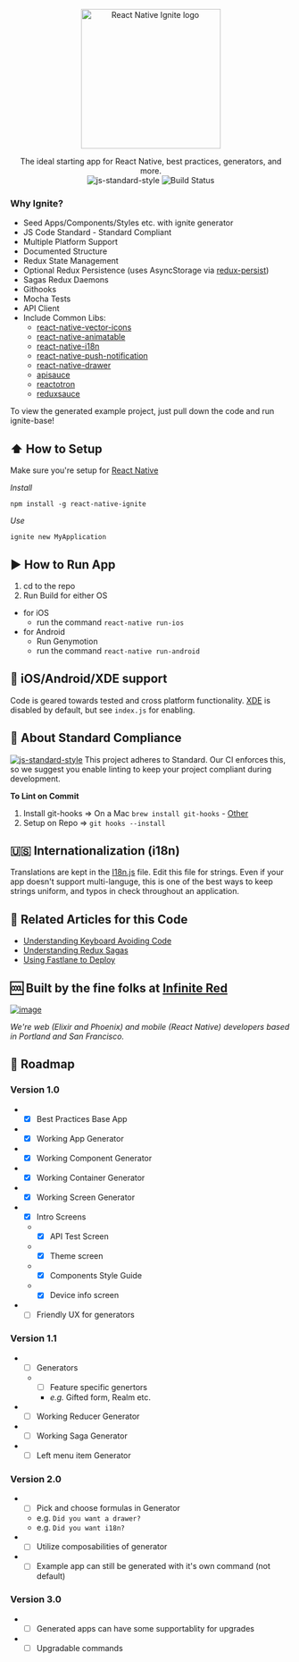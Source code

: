 <p align="center">
  <img src="http://ir_public.s3.amazonaws.com/projects/ignite/react-native-ignite-logo_500w.png" alt="React Native Ignite logo" width="250px">
</p>

<p align="center">
  The ideal starting app for React Native, best practices, generators, and more.
  <br/>
  <img src=https://img.shields.io/badge/code%20style-standard-brightgreen.svg?style=flat alt='js-standard-style'/>
  <img src=https://semaphoreci.com/api/v1/ir/ignite/branches/master/shields_badge.svg alt='Build Status'/>
</p>

### Why Ignite?
* Seed Apps/Components/Styles etc. with ignite generator
* JS Code Standard - Standard Compliant
* Multiple Platform Support
* Documented Structure
* Redux State Management
* Optional Redux Persistence (uses AsyncStorage via [redux-persist](https://github.com/rt2zz/redux-persist))
* Sagas Redux Daemons
* Githooks
* Mocha Tests
* API Client
* Include Common Libs:
  * [react-native-vector-icons](https://github.com/oblador/react-native-vector-icons)
  * [react-native-animatable](https://github.com/oblador/react-native-animatable)
  * [react-native-i18n](https://github.com/AlexanderZaytsev/react-native-i18n)
  * [react-native-push-notification](https://github.com/zo0r/react-native-push-notification)
  * [react-native-drawer](https://github.com/root-two/react-native-drawer)
  * [apisauce](https://github.com/skellock/apisauce)
  * [reactotron](https://github.com/skellock/reactotron)
  * [reduxsauce](https://github.com/skellock/reduxsauce)

To view the generated example project, just pull down the code and run ignite-base!

## :arrow_up: How to Setup

Make sure you're setup for [React Native](https://facebook.github.io/react-native/docs/getting-started.html#content)

*Install*

`npm install -g react-native-ignite`

*Use*

`ignite new MyApplication`

## :arrow_forward: How to Run App

1. cd to the repo
2. Run Build for either OS
  * for iOS
    * run the command `react-native run-ios`
  * for Android
    * Run Genymotion
    * run the command `react-native run-android`

## :iphone: iOS/Android/XDE support
Code is geared towards tested and cross platform functionality. [XDE](https://exponentjs.com/) is disabled by default, but see `index.js` for enabling.

## :no_entry_sign: About Standard Compliance

[![js-standard-style](https://cdn.rawgit.com/feross/standard/master/badge.svg)](https://github.com/feross/standard)
This project adheres to Standard.  Our CI enforces this, so we suggest you enable linting to keep your project compliant during development.

**To Lint on Commit**

1. Install git-hooks => On a Mac `brew install git-hooks` - [Other](https://github.com/icefox/git-hooks/)
2. Setup on Repo => `git hooks --install`

## :us: Internationalization (i18n)
Translations are kept in the [I18n.js](https://github.com/infinitered/react_native_base/blob/master/App/I18n/I18n.js) file.  Edit this file for strings.  Even if your app doesn't support multi-languge, this is one of the best ways to keep strings uniform, and typos in check throughout an application.

## :open_file_folder: Related Articles for this Code
* [Understanding Keyboard Avoiding Code](https://shift.infinite.red/avoiding-the-keyboard-in-react-native-56d05b9a1e81#.s4bzjlc7l)
* [Understanding Redux Sagas](https://shift.infinite.red/using-redux-saga-to-simplify-your-growing-react-native-codebase-2b8036f650de#.2o2rmz888)
* [Using Fastlane to Deploy](https://shift.infinite.red/simple-react-native-ios-releases-4c28bb53a97b#.bjifers3r)

## :cool: Built by the fine folks at [Infinite Red](http://infinite.red)

[![image](http://infinite.red/images/ir-logo.svg)](http://infinite.red)

_We're web (Elixir and Phoenix) and mobile (React Native) developers based in Portland and San Francisco._

##  :red_car: Roadmap
### Version 1.0
* - [x] Best Practices Base App
* - [x] Working App Generator
* - [x] Working Component Generator
* - [x] Working Container Generator
* - [x] Working Screen Generator
* - [x] Intro Screens
  * - [x] API Test Screen
  * - [x] Theme screen
  * - [x] Components Style Guide
  * - [x] Device info screen
* - [ ]  Friendly UX for generators 

### Version 1.1
* - [ ] Generators
  * - [ ] Feature specific genertors
    * _e.g._ Gifted form, Realm etc. 
* - [ ] Working Reducer Generator
* - [ ] Working Saga Generator
* - [ ] Left menu item Generator

### Version 2.0
* - [ ] Pick and choose formulas in Generator
  * e.g. `Did you want a drawer?`
  * e.g. `Did you want i18n?`
* - [ ] Utilize composabilities of generator
* - [ ] Example app can still be generated with it's own command (not default)

### Version 3.0
* - [ ] Generated apps can have some supportablity for upgrades
* - [ ] Upgradable commands
